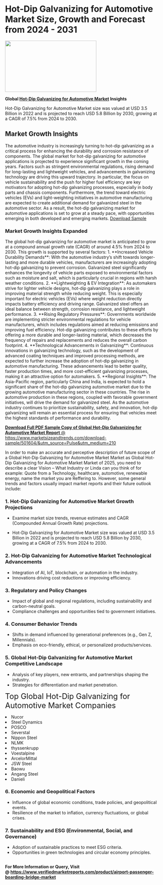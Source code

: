 <H1>Hot-Dip Galvanizing for Automotive Market Size, Growth and Forecast from 2024 - 2031</H1><img class="aligncenter size-medium wp-image-584254" src="https://thirdeyenews.in/wp-content/uploads/2024/09/Global-Market-Research-300x168.jpeg" alt="" width="300" height="168" /><p><strong>Global&nbsp;<a href="https://www.marketsizeandtrends.com/download-sample/501604/&amp;utm_source=Pulse&amp;utm_medium=210">Hot-Dip Galvanizing for Automotive Market</a> Insights</strong></p><p>Hot-Dip Galvanizing for Automotive Market size was valued at USD 3.5 Billion in 2022 and is projected to reach USD 5.8 Billion by 2030, growing at a CAGR of 7.5% from 2024 to 2030.</p><p><h2>Market Growth Insights</h2> The automotive industry is increasingly turning to hot-dip galvanizing as a critical process for enhancing the durability and corrosion resistance of components. The global market for hot-dip galvanizing for automotive applications is projected to experience significant growth in the coming years. Factors such as stringent environmental regulations, rising demand for long-lasting and lightweight vehicles, and advancements in galvanizing technology are driving this upward trajectory. In particular, the focus on vehicle sustainability and the push for higher fuel efficiency are key motivators for adopting hot-dip galvanizing processes, especially in body parts and chassis components. Furthermore, the trend toward electric vehicles (EVs) and light-weighting initiatives in automotive manufacturing are expected to create additional demand for galvanized steel in the automotive sector. As a result, the hot-dip galvanizing market for automotive applications is set to grow at a steady pace, with opportunities emerging in both developed and emerging markets. <a href="#">Download Sample</a> <h3>Market Growth Insights Expanded</h3> The global hot-dip galvanizing for automotive market is anticipated to grow at a compound annual growth rate (CAGR) of around 4.5% from 2024 to 2030. This growth is supported by several factors: 1. **Increased Vehicle Durability Demands**: With the automotive industry’s shift towards longer-lasting and more durable vehicles, manufacturers are increasingly adopting hot-dip galvanizing to prevent corrosion. Galvanized steel significantly enhances the longevity of vehicle parts exposed to environmental factors such as moisture and salt, which is particularly crucial in regions with harsh weather conditions. 2. **Lightweighting & EV Integration**: As automakers strive for lighter vehicle designs, hot-dip galvanizing plays a role in improving material strength while reducing weight. This is especially important for electric vehicles (EVs) where weight reduction directly impacts battery efficiency and driving range. Galvanized steel offers an ideal balance between strength, corrosion resistance, and lightweight performance. 3. **Rising Regulatory Pressures**: Governments worldwide are implementing stricter environmental regulations for vehicle manufacturers, which includes regulations aimed at reducing emissions and improving fuel efficiency. Hot-dip galvanizing contributes to these efforts by offering a more durable and longer-lasting material, which decreases the frequency of repairs and replacements and reduces the overall carbon footprint. 4. **Technological Advancements in Galvanizing**: Continuous innovations in galvanizing technology, such as the development of advanced coating techniques and improved processing methods, are expected to further increase the adoption of hot-dip galvanizing in automotive manufacturing. These advancements lead to better quality, faster production times, and more cost-efficient galvanizing processes, making it an attractive option for automakers. 5. **Regional Insights**: The Asia-Pacific region, particularly China and India, is expected to hold a significant share of the hot-dip galvanizing automotive market due to the growing automotive manufacturing sector in these countries. The rise in automotive production in these regions, coupled with favorable government initiatives, will drive the demand for galvanized steel. As the automotive industry continues to prioritize sustainability, safety, and innovation, hot-dip galvanizing will remain an essential process for ensuring that vehicles meet the highest standards of performance and durability. <a href="#"></p><p><span class=""><strong>Download Full PDF Sample Copy of Global Hot-Dip Galvanizing for Automotive Market Report</strong> @ <a href="https://www.marketsizeandtrends.com/download-sample/501604/&amp;utm_source=Pulse&amp;utm_medium=210" target="_blank">https://www.marketsizeandtrends.com/download-sample/501604/&amp;utm_source=Pulse&amp;utm_medium=210</a></span></p><p>In order to make an accurate and perceptive description of future scope of a Global&nbsp;Hot-Dip Galvanizing for Automotive Market Market as Global&nbsp;Hot-Dip Galvanizing for Automotive Market Market of 2025, you need to describe a clear Vision &ndash; What Industry or Linda can you think of for example: Quote from a Technology, healthcare, automotive, renewable energy, name the market you are Reffering to. However, some general trends and factors usually impact market reports and their future outlook include:</p><h3>1.&nbsp;<strong>Hot-Dip Galvanizing for Automotive Market Growth Projections</strong></h3><ul><li>Examine market size trends, revenue estimates and CAGR (Compounded Annual Growth Rate) projections.</li><li><p>Hot-Dip Galvanizing for Automotive Market size was valued at USD 3.5 Billion in 2022 and is projected to reach USD 5.8 Billion by 2030, growing at a CAGR of 7.5% from 2024 to 2030.</p></li></ul><h3>2.&nbsp;<strong>Hot-Dip Galvanizing for Automotive Market Technological Advancements</strong></h3><ul><li>Integration of AI, IoT, blockchain, or automation in the industry.</li><li>Innovations driving cost reductions or improving efficiency.</li></ul><h3>3.&nbsp;<strong>Regulatory and Policy Changes</strong></h3><ul><li>Impact of global and regional regulations, including sustainability and carbon-neutral goals.</li><li>Compliance challenges and opportunities tied to government initiatives.</li></ul><h3>4.&nbsp;<strong>Consumer Behavior Trends</strong></h3><ul><li>Shifts in demand influenced by generational preferences (e.g., Gen Z, Millennials).</li><li>Emphasis on eco-friendly, ethical, or personalized products/services.</li></ul><h3>5.&nbsp;<strong>Global Hot-Dip Galvanizing for Automotive Market Competitive Landscape</strong></h3><ul><li>Analysis of key players, new entrants, and partnerships shaping the industry.</li><li>Strategies for differentiation and market penetration.</li></ul><p data-pm-slice="1 1 []"><span style="color: inherit; font-family: inherit; font-size: 25px;">Top Global Hot-Dip Galvanizing for Automotive Market Companies</span></p><div class="" data-test-id=""><p><li>Nucor</li><li> Steel Dynamics</li><li> POSCO</li><li> Severstal</li><li> Nippon Steel</li><li> NLMK</li><li> thyssenkrupp</li><li> Voestalpine</li><li> ArcelorMittal</li><li> JSW Steel</li><li> Baowu</li><li> Angang Steel</li><li> Danieli</li></p></div><h3>6.&nbsp;<strong>Economic and Geopolitical Factors</strong></h3><ul><li>Influence of global economic conditions, trade policies, and geopolitical events.</li><li>Resilience of the market to inflation, currency fluctuations, or global crises.</li></ul><h3>7.&nbsp;<strong>Sustainability and ESG (Environmental, Social, and Governance)</strong></h3><ul><li>Adoption of sustainable practices to meet ESG criteria.</li><li>Opportunities in green technologies and circular economy principles.</li></ul><h2><strong style="font-size: 14px;">For More Information or Query, Visit @&nbsp;</strong><a style="background-color: #ffffff; font-size: 14px;" href="https://www.marketsizeandtrends.com/report/hot-dip-galvanizing-for-automotive-market/" target="_blank">https://www.verifiedmarketreports.com/product/airport-passenger-boarding-bridge-market</a></h2>
